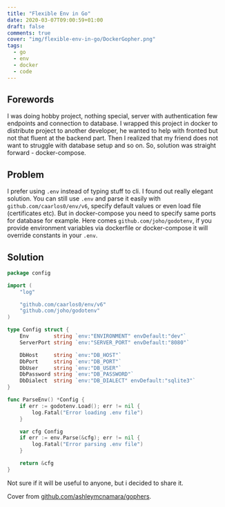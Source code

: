 ```yaml
---
title: "Flexible Env in Go"
date: 2020-03-07T09:00:59+01:00
draft: false
comments: true
cover: "img/flexible-env-in-go/DockerGopher.png"
tags:
  - go
  - env
  - docker
  - code
---
```


## Forewords

I was doing hobby project, nothing special, server with authentication few endpoints and connection to database.
I wrapped this project in docker to distribute project to another developer, he wanted to help with fronted but not that fluent at the backend part.
Then I realized that my friend does not want to struggle with database setup and so on. So, solution was straight forward - docker-compose.

## Problem

I prefer using `.env` instead of typing stuff to cli. I found out really elegant solution. You can still use `.env` and parse it easily with
`github.com/caarlos0/env/v6`, specify default values or even load file (certificates etc). But in docker-compose you need to specify same ports for database for example. Here comes `github.com/joho/godotenv`, if you provide environment variables via dockerfile or docker-compose it will override constants in your `.env`.

## Solution

```go
package config

import (
	"log"

	"github.com/caarlos0/env/v6"
	"github.com/joho/godotenv"
)

type Config struct {
	Env        string `env:"ENVIRONMENT" envDefault:"dev"`
	ServerPort string `env:"SERVER_PORT" envDefault:"8080"`

	DbHost     string `env:"DB_HOST"`
	DbPort     string `env:"DB_PORT"`
	DbUser     string `env:"DB_USER"`
	DbPassword string `env:"DB_PASSWORD"`
	DbDialect  string `env:"DB_DIALECT" envDefault:"sqlite3"`
}

func ParseEnv() *Config {
	if err := godotenv.Load(); err != nil {
		log.Fatal("Error loading .env file")
	}

	var cfg Config
	if err := env.Parse(&cfg); err != nil {
		log.Fatal("Error parsing .env file")
	}

	return &cfg
}

```

Not sure if it will be useful to anyone, but i decided to share it.

Cover from [github.com/ashleymcnamara/gophers](https://github.com/ashleymcnamara/gophers).
